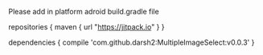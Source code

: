 Please add in platform adroid build.gradle file

repositories {
  maven {
    url "https://jitpack.io"
  }
}

dependencies {
  compile 'com.github.darsh2:MultipleImageSelect:v0.0.3'
}